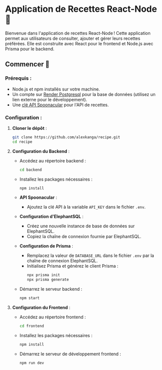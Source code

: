 
# Application de Recettes React-Node 🍲

Bienvenue dans l'application de recettes React-Node ! Cette application permet aux utilisateurs de consulter, ajouter et gérer leurs recettes préférées. Elle est construite avec React pour le frontend et Node.js avec Prisma pour le backend.

## Commencer 🚀

### Prérequis :

- Node.js et npm installés sur votre machine.
- Un compte sur [Render Postgresql](https://render.com/docs/postgresql-creating-connecting) pour la base de données (utilisez un lien externe pour le développement).
- Une [clé API Spoonacular](https://spoonacular.com/food-api) pour l'API de recettes.

### Configuration :

1. **Cloner le dépôt** :
   ```bash
   git clone https://github.com/alexkanga/recipe.git
   cd recipe
   ```

2. **Configuration du Backend** :

   - Accédez au répertoire backend :
     ```bash
     cd backend
     ```

   - Installez les packages nécessaires :
     ```bash
     npm install
     ```

   - **API Spoonacular** :
     - Ajoutez la clé API à la variable `API_KEY` dans le fichier `.env`.

   - **Configuration d'ElephantSQL** :
     - Créez une nouvelle instance de base de données sur ElephantSQL.
     - Copiez la chaîne de connexion fournie par ElephantSQL.

   - **Configuration de Prisma** :
     - Remplacez la valeur de `DATABASE_URL` dans le fichier `.env` par la chaîne de connexion ElephantSQL.
     - Initialisez Prisma et générez le client Prisma :
       ```bash
       npx prisma init
       npx prisma generate
       ```

   - Démarrez le serveur backend :
     ```bash
     npm start
     ```

3. **Configuration du Frontend** :

   - Accédez au répertoire frontend :
     ```bash
     cd frontend
     ```

   - Installez les packages nécessaires :
     ```bash
     npm install
     ```

   - Démarrez le serveur de développement frontend :
     ```bash
     npm run dev
     ```
